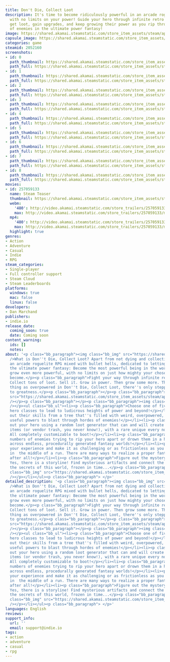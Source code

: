 ```yaml
---
title: Don't Die, Collect Loot
description: It's time to become ridiculously powerful in an arcade roguelite RPG
  with no limits on your power! Guide your hero through infinite retro fantasy worlds,
  get loot, gain upgrades, and keep growing their power as you rip through hordes
  of enemies in the ultimate power fantasy!
image: https://shared.akamai.steamstatic.com/store_item_assets/steam/apps/2052160/header.jpg?t=1727449207
capsule_image: https://shared.akamai.steamstatic.com/store_item_assets/steam/apps/2052160/d6f2162b51223d8d7f8093785c5ddb361535ea09/capsule_231x87.jpg?t=1727449207
categories: game
steamid: 2052160
screenshots:
- id: 0
  path_thumbnail: https://shared.akamai.steamstatic.com/store_item_assets/steam/apps/2052160/ss_cbd8dae50ed91bd34e4f85ea4fe20fb1643a43f8.600x338.jpg?t=1727449207
  path_full: https://shared.akamai.steamstatic.com/store_item_assets/steam/apps/2052160/ss_cbd8dae50ed91bd34e4f85ea4fe20fb1643a43f8.1920x1080.jpg?t=1727449207
- id: 1
  path_thumbnail: https://shared.akamai.steamstatic.com/store_item_assets/steam/apps/2052160/ss_1a69e993eb5c3b1bba08f8c4510fafcdb1740752.600x338.jpg?t=1727449207
  path_full: https://shared.akamai.steamstatic.com/store_item_assets/steam/apps/2052160/ss_1a69e993eb5c3b1bba08f8c4510fafcdb1740752.1920x1080.jpg?t=1727449207
- id: 2
  path_thumbnail: https://shared.akamai.steamstatic.com/store_item_assets/steam/apps/2052160/ss_6193d458515c82d18c89e675d7f87618770fa56b.600x338.jpg?t=1727449207
  path_full: https://shared.akamai.steamstatic.com/store_item_assets/steam/apps/2052160/ss_6193d458515c82d18c89e675d7f87618770fa56b.1920x1080.jpg?t=1727449207
- id: 3
  path_thumbnail: https://shared.akamai.steamstatic.com/store_item_assets/steam/apps/2052160/ss_25ac4acff105ba1d1fd7041cc8b9362927e69a73.600x338.jpg?t=1727449207
  path_full: https://shared.akamai.steamstatic.com/store_item_assets/steam/apps/2052160/ss_25ac4acff105ba1d1fd7041cc8b9362927e69a73.1920x1080.jpg?t=1727449207
- id: 4
  path_thumbnail: https://shared.akamai.steamstatic.com/store_item_assets/steam/apps/2052160/ss_aca8d117264922d055d21ad6cc87e456bf172e62.600x338.jpg?t=1727449207
  path_full: https://shared.akamai.steamstatic.com/store_item_assets/steam/apps/2052160/ss_aca8d117264922d055d21ad6cc87e456bf172e62.1920x1080.jpg?t=1727449207
- id: 5
  path_thumbnail: https://shared.akamai.steamstatic.com/store_item_assets/steam/apps/2052160/ss_f2affef5009240dd1c4077df20c8e5fdb8812506.600x338.jpg?t=1727449207
  path_full: https://shared.akamai.steamstatic.com/store_item_assets/steam/apps/2052160/ss_f2affef5009240dd1c4077df20c8e5fdb8812506.1920x1080.jpg?t=1727449207
- id: 6
  path_thumbnail: https://shared.akamai.steamstatic.com/store_item_assets/steam/apps/2052160/ss_9baafe70604a6bb9c74d6e9f8118f6df0796b934.600x338.jpg?t=1727449207
  path_full: https://shared.akamai.steamstatic.com/store_item_assets/steam/apps/2052160/ss_9baafe70604a6bb9c74d6e9f8118f6df0796b934.1920x1080.jpg?t=1727449207
- id: 7
  path_thumbnail: https://shared.akamai.steamstatic.com/store_item_assets/steam/apps/2052160/ss_ec64b312548bb1a9cc9c58f3d0b51e49d26f054a.600x338.jpg?t=1727449207
  path_full: https://shared.akamai.steamstatic.com/store_item_assets/steam/apps/2052160/ss_ec64b312548bb1a9cc9c58f3d0b51e49d26f054a.1920x1080.jpg?t=1727449207
- id: 8
  path_thumbnail: https://shared.akamai.steamstatic.com/store_item_assets/steam/apps/2052160/ss_a61303d62b03ae7e357d4c6cf98d27eb91720c75.600x338.jpg?t=1727449207
  path_full: https://shared.akamai.steamstatic.com/store_item_assets/steam/apps/2052160/ss_a61303d62b03ae7e357d4c6cf98d27eb91720c75.1920x1080.jpg?t=1727449207
movies:
- id: 257059133
  name: Steam Teaser
  thumbnail: https://shared.akamai.steamstatic.com/store_item_assets/steam/apps/257059133/e5f4f89b367b05b28a5f72da6893ccd661934b3c/movie_600x337.jpg?t=1727449197
  webm:
    '480': http://video.akamai.steamstatic.com/store_trailers/257059133/movie480_vp9.webm?t=1727449197
    max: http://video.akamai.steamstatic.com/store_trailers/257059133/movie_max_vp9.webm?t=1727449197
  mp4:
    '480': http://video.akamai.steamstatic.com/store_trailers/257059133/movie480.mp4?t=1727449197
    max: http://video.akamai.steamstatic.com/store_trailers/257059133/movie_max.mp4?t=1727449197
  highlight: true
genres:
- Action
- Adventure
- Casual
- Indie
- RPG
steam_categories:
- Single-player
- Full controller support
- Steam Cloud
- Steam Leaderboards
platforms:
  windows: true
  mac: false
  linux: false
developers:
- Dan Marchand
publishers:
- indie.io
release_date:
  coming_soon: true
  date: Coming soon
content_warning:
  ids: []
  notes:
about: '<p class="bb_paragraph"><img class="bb_img" src="https://shared.akamai.steamstatic.com/store_item_assets/steam/apps/2052160/extras/DONT-Description-header_about-EN.png?t=1727449207"
  />What is Don''t Die, Collect Loot? Apart from not dying and collecting loot, it''s
  an arcade roguelite RPG mixed with bullet hells, dedicated to letting you realize
  the ultimate power fantasy: Become the most powerful being in the world - and then
  grow even more powerful, with no limits on just how mighty your chosen hero can
  become.</p><p class="bb_paragraph">Fight your way through infinite retro worlds.
  Collect tons of loot. Sell it. Grow in power. Then grow some more. There is no such
  thing as overpowered in Don''t Die, Collect Loot, there''s only stepping stones
  to greatness.</p><p class="bb_paragraph"></p><p class="bb_paragraph"><img class="bb_img"
  src="https://shared.akamai.steamstatic.com/store_item_assets/steam/apps/2052160/extras/DONT-steam-gif_02.gif?t=1727449207"
  /></p><p class="bb_paragraph"></p><p class="bb_paragraph"><img class="bb_img" src="https://shared.akamai.steamstatic.com/store_item_assets/steam/apps/2052160/extras/DONT-Description-header_feautre-EN.png?t=1727449207"
  /></p><ul class="bb_ul"><li><p class="bb_paragraph">Choose one of five distinct
  hero classes to lead to ludicrous heights of power and beyond!</p></li><li><p class="bb_paragraph">Pick
  out their skills from a tree that''s filled with weird, overpowered, or otherwise
  useful powers to blast through hordes of enemies!</p></li><li><p class="bb_paragraph">Kit
  out your hero using a random loot generator that can and will create supercharged
  items (or vendor trash, you never know!), with a rare unique every now and then.
  All completely customizable to boot!</p></li><li><p class="bb_paragraph">Fight untold
  numbers of enemies trying to rip your hero apart or drown them in a hail of bullets,
  across endless, procedurally generated fantasy worlds!</p></li><li><p class="bb_paragraph">Customize
  your experience and make it as challenging or as frictionless as you prefer, even
  in  the middle of a run. There are many ways to realize a proper fantasy power fantasy,
  after all!</p></li><li><p class="bb_paragraph">Figure out the mystery of the world!
  Yes, there is a storyline! Find mysterious artifacts and connect the dots to learn
  the secrets of this world, frozen in time...</p><p class="bb_paragraph"></p><p class="bb_paragraph"><img
  class="bb_img" src="https://shared.akamai.steamstatic.com/store_item_assets/steam/apps/2052160/extras/DONT-steam-gif_04.gif?t=1727449207"
  /></p></li></ul><p class="bb_paragraph"> </p>'
detailed_description: '<p class="bb_paragraph"><img class="bb_img" src="https://shared.akamai.steamstatic.com/store_item_assets/steam/apps/2052160/extras/DONT-Description-header_about-EN.png?t=1727449207"
  />What is Don''t Die, Collect Loot? Apart from not dying and collecting loot, it''s
  an arcade roguelite RPG mixed with bullet hells, dedicated to letting you realize
  the ultimate power fantasy: Become the most powerful being in the world - and then
  grow even more powerful, with no limits on just how mighty your chosen hero can
  become.</p><p class="bb_paragraph">Fight your way through infinite retro worlds.
  Collect tons of loot. Sell it. Grow in power. Then grow some more. There is no such
  thing as overpowered in Don''t Die, Collect Loot, there''s only stepping stones
  to greatness.</p><p class="bb_paragraph"></p><p class="bb_paragraph"><img class="bb_img"
  src="https://shared.akamai.steamstatic.com/store_item_assets/steam/apps/2052160/extras/DONT-steam-gif_02.gif?t=1727449207"
  /></p><p class="bb_paragraph"></p><p class="bb_paragraph"><img class="bb_img" src="https://shared.akamai.steamstatic.com/store_item_assets/steam/apps/2052160/extras/DONT-Description-header_feautre-EN.png?t=1727449207"
  /></p><ul class="bb_ul"><li><p class="bb_paragraph">Choose one of five distinct
  hero classes to lead to ludicrous heights of power and beyond!</p></li><li><p class="bb_paragraph">Pick
  out their skills from a tree that''s filled with weird, overpowered, or otherwise
  useful powers to blast through hordes of enemies!</p></li><li><p class="bb_paragraph">Kit
  out your hero using a random loot generator that can and will create supercharged
  items (or vendor trash, you never know!), with a rare unique every now and then.
  All completely customizable to boot!</p></li><li><p class="bb_paragraph">Fight untold
  numbers of enemies trying to rip your hero apart or drown them in a hail of bullets,
  across endless, procedurally generated fantasy worlds!</p></li><li><p class="bb_paragraph">Customize
  your experience and make it as challenging or as frictionless as you prefer, even
  in  the middle of a run. There are many ways to realize a proper fantasy power fantasy,
  after all!</p></li><li><p class="bb_paragraph">Figure out the mystery of the world!
  Yes, there is a storyline! Find mysterious artifacts and connect the dots to learn
  the secrets of this world, frozen in time...</p><p class="bb_paragraph"></p><p class="bb_paragraph"><img
  class="bb_img" src="https://shared.akamai.steamstatic.com/store_item_assets/steam/apps/2052160/extras/DONT-steam-gif_04.gif?t=1727449207"
  /></p></li></ul><p class="bb_paragraph"> </p>'
languages: English
reviews:
support_info:
  url: ''
  email: support@indie.io
tags:
- action
- adventure
- casual
- rpg
---
```



